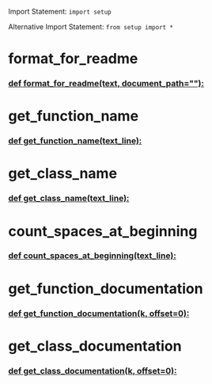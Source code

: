 Import Statement: `import setup`

Alternative Import Statement: `from setup import *`

# format_for_readme #

### [def format_for_readme(text, document_path=""):](./../setup.py#L218) ###

# get_function_name #

### [def get_function_name(text_line):](./../setup.py#L349) ###

# get_class_name #

### [def get_class_name(text_line):](./../setup.py#L352) ###

# count_spaces_at_beginning #

### [def count_spaces_at_beginning(text_line):](./../setup.py#L357) ###

# get_function_documentation #

### [def get_function_documentation(k, offset=0):](./../setup.py#L367) ###

# get_class_documentation #

### [def get_class_documentation(k, offset=0):](./../setup.py#L386) ###

